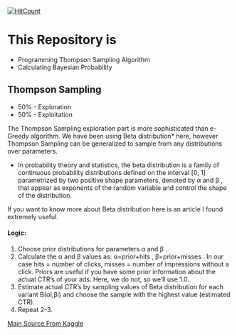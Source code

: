 [![HitCount](http://hits.dwyl.io/tkdguq05/TIL/Algorithm/Thompson_Sampling.svg)](http://hits.dwyl.io/tkdguq05/TIL/Algorithm/Thompson_Sampling)

# This Repository is
 - Programming Thompson Sampling Algorithm
 - Calculating Bayesian Probability
 
 
## Thompson Sampling
- 50% - Exploration
- 50% - Exploitation

The Thompson Sampling exploration part is more sophisticated than e-Greedy algorithm. We have been using Beta distribution* here, however Thompson Sampling can be generalized to sample from any distributions over parameters.

* In probability theory and statistics, the beta distribution is a family of continuous probability distributions defined on the interval [0, 1] parametrized by two positive shape parameters, denoted by  α  and  β , that appear as exponents of the random variable and control the shape of the distribution.

If you want to know more about Beta distribution here is an article I found extremely useful.

#### Logic:

1) Choose prior distributions for parameters  α  and  β .
2) Calculate the  α  and  β  values as:  α=prior+hits ,  β=prior+misses . In our case hits = number of clicks, misses = number of impressions without a click. Priors are useful if you have some prior information about the actual CTR’s of your ads. Here, we do not, so we’ll use 1.0.
3) Estimate actual CTR’s by sampling values of Beta distribution for each variant  B(αi,βi)  and choose the sample with the highest value (estimated CTR).
4) Repeat 2-3.


<a href="https://www.kaggle.com/ruslankl/how-to-deal-with-multi-armed-bandit-problem">Main Source From Kaggle</a>
